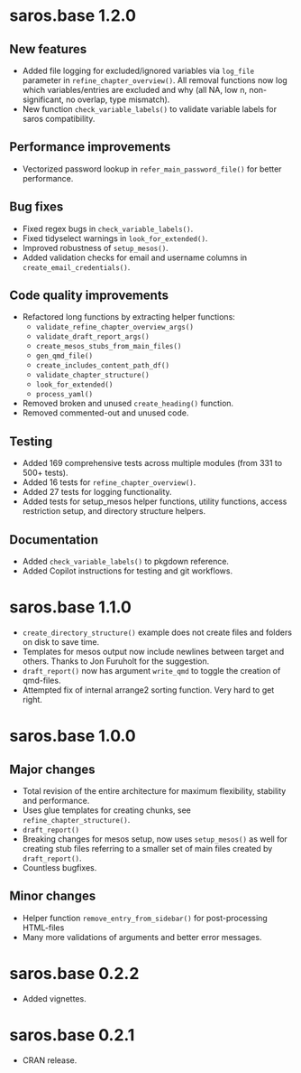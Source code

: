 # saros.base 1.2.0

## New features
* Added file logging for excluded/ignored variables via `log_file` parameter in `refine_chapter_overview()`. All removal functions now log which variables/entries are excluded and why (all NA, low n, non-significant, no overlap, type mismatch).
* New function `check_variable_labels()` to validate variable labels for saros compatibility.

## Performance improvements
* Vectorized password lookup in `refer_main_password_file()` for better performance.

## Bug fixes
* Fixed regex bugs in `check_variable_labels()`.
* Fixed tidyselect warnings in `look_for_extended()`.
* Improved robustness of `setup_mesos()`.
* Added validation checks for email and username columns in `create_email_credentials()`.

## Code quality improvements
* Refactored long functions by extracting helper functions:
  - `validate_refine_chapter_overview_args()`
  - `validate_draft_report_args()`
  - `create_mesos_stubs_from_main_files()`
  - `gen_qmd_file()`
  - `create_includes_content_path_df()`
  - `validate_chapter_structure()`
  - `look_for_extended()`
  - `process_yaml()`
* Removed broken and unused `create_heading()` function.
* Removed commented-out and unused code.

## Testing
* Added 169 comprehensive tests across multiple modules (from 331 to 500+ tests).
* Added 16 tests for `refine_chapter_overview()`.
* Added 27 tests for logging functionality.
* Added tests for setup_mesos helper functions, utility functions, access restriction setup, and directory structure helpers.

## Documentation
* Added `check_variable_labels()` to pkgdown reference.
* Added Copilot instructions for testing and git workflows.

# saros.base 1.1.0

* `create_directory_structure()` example does not create files and folders on disk to save time. 
* Templates for mesos output now include newlines between target and others. Thanks to Jon Furuholt for the suggestion.
* `draft_report()` now has argument `write_qmd` to toggle the creation of qmd-files.
* Attempted fix of internal arrange2 sorting function. Very hard to get right.

# saros.base 1.0.0

## Major changes

* Total revision of the entire architecture for maximum flexibility, stability and performance. 
* Uses glue templates for creating chunks, see `refine_chapter_structure()`.
* `draft_report()` 
* Breaking changes for mesos setup, now uses `setup_mesos()` as well for creating stub files referring to a smaller set of main files created by `draft_report()`.
* Countless bugfixes.

## Minor changes
* Helper function `remove_entry_from_sidebar()` for post-processing HTML-files
* Many more validations of arguments and better error messages.

# saros.base 0.2.2

* Added vignettes.

# saros.base 0.2.1

* CRAN release.
